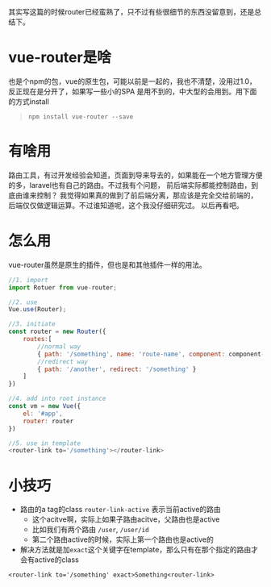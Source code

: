 其实写这篇的时候router已经蛮熟了，只不过有些很细节的东西没留意到，还是总结下。

# vue-router是啥
也是个npm的包，vue的原生包，可能以前是一起的，我也不清楚，没用过1.0，反正现在是分开了，如果写一些小的SPA
是用不到的，中大型的会用到。用下面的方式install
> `npm install vue-router --save`

# 有啥用
路由工具，有过开发经验会知道，页面到导来导去的，如果能在一个地方管理方便的多，laravel也有自己的路由。不过我有个问题，
前后端实际都能控制路由，到底由谁来控制？
我觉得如果真的做到了前后端分离，那应该是完全交给前端的，后端仅仅做逻辑运算。不过谁知道呢，这个我没仔细研究过。
以后再看吧。

# 怎么用
vue-router虽然是原生的插件，但也是和其他插件一样的用法。

```javascript
//1. import
import Rotuer from vue-router;

//2. use
Vue.use(Router);

//3. initiate
const router = new Router({
	routes:[
		//normal way
		{ path: '/something', name: 'route-name', component: component-name }
		//redirect way
		{ path: '/another', redirect: '/something' }
	]	
})

//4. add into root instance
const vm = new Vue({
	el: '#app',
	router: router	
})

//5. use in template
<router-link to='/something'></router-link>
```

# 小技巧
- 路由的a tag的class `router-link-active` 表示当前active的路由
	- 这个acitve啊，实际上如果子路由acitve，父路由也是active
	- 比如我们有两个路由 `/user`, `/user/id`
	- 第二个路由active的时候，实际上第一个路由也是active的
- 解决方法就是加`exact`这个关键字在template，那么只有在那个指定的路由才会有active的class
```
<router-link to='/something' exact>Something<router-link>
```

